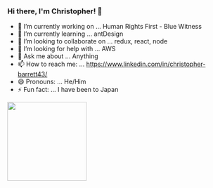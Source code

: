 ### Hi there, I'm Christopher! 👋


- 🔭 I’m currently working on ... Human Rights First - Blue Witness
- 🌱 I’m currently learning ... antDesign
- 👯 I’m looking to collaborate on ... redux, react, node
- 🤔 I’m looking for help with ... AWS
- 💬 Ask me about ... Anything
- 📫 How to reach me: ... https://www.linkedin.com/in/christopher-barrett43/
- 😄 Pronouns: ... He/Him
- ⚡ Fun fact: ... I have been to Japan

<a href="https://github.com/AVS1508">
  <img height="180em" src="https://github-readme-stats.vercel.app/api?username=Christopher-Barrett&theme=buefy&show_icons=true" />
  
</a>

